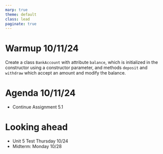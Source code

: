 ```yaml
---
marp: true
theme: default
class: lead
paginate: true
---
```


<!-- headingDivider: 1 -->
<!-- backgroundColor: black -->
<!-- class: invert -->

# Warmup 10/11/24

Create a class `BankAccount` with attribute `balance`, which is initialized in the constructor using a constructor parameter, and methods `deposit` and `withdraw` which accept an amount and modify the balance.

# Agenda 10/11/24

- Continue Assignment 5.1

# Looking ahead

- Unit 5 Test Thursday 10/24
- Midterm: Monday 10/28
